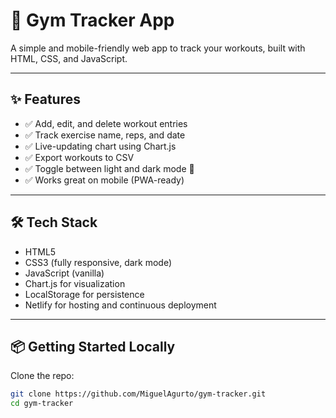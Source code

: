 # 💪 Gym Tracker App

A simple and mobile-friendly web app to track your workouts, built with HTML, CSS, and JavaScript.

---

## ✨ Features

- ✅ Add, edit, and delete workout entries
- ✅ Track exercise name, reps, and date
- ✅ Live-updating chart using Chart.js
- ✅ Export workouts to CSV
- ✅ Toggle between light and dark mode 🌙
- ✅ Works great on mobile (PWA-ready)

---

## 🛠️ Tech Stack

- HTML5
- CSS3 (fully responsive, dark mode)
- JavaScript (vanilla)
- Chart.js for visualization
- LocalStorage for persistence
- Netlify for hosting and continuous deployment

---

## 📦 Getting Started Locally

Clone the repo:

```bash
git clone https://github.com/MiguelAgurto/gym-tracker.git
cd gym-tracker
```
